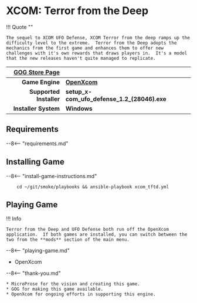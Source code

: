 [GOG Store Page]: (https://www.gog.com/en/game/xcom_terror_from_the_deep) "XCOM Terror from the Deep"

# XCOM: Terror from the Deep

!!! Quote ""

    The sequel to XCOM UFO Defense, XCOM Terror from the deep ramps up the difficulty level to the extreme.  Terror from the Deep adopts the mechanics from the first game and enhances them to offer new challenges with it's own rewards that draws players in.  It's a model that the new releases haven't quite managed to replicate.

| [GOG Store Page] |  |
|--:|:--|
| **Game Engine** | **[OpenXcom](https://openxcom.org/)** |
| **Supported Installer** | **setup_x-com_ufo_defense_1.2_(28046).exe** |
| **Installer System** | **Windows** |

## Requirements

--8<-- "requirements.md"

## Installing Game

--8<-- "install-game-instructions.md"

        cd ~/git/smoke/playbooks && ansible-playbook xcom_tftd.yml

## Playing Game

!!! Info

    Terror from the Deep and UFO Defense both run off the OpenXcom application.  If both games are installed, you can switch between the two from the **mods** section of the main menu.

--8<-- "playing-game.md"
    
* OpenXcom

--8<-- "thank-you.md"
    
    * MicroProse for the vision and creating this game.
    * GOG for making this game available.
    * OpenXcom for ongoing efforts in supporting this engine.